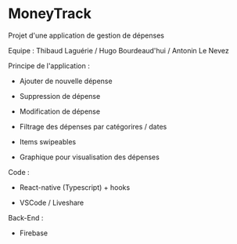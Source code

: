 # MoneyTrack

Projet d'une application de gestion de dépenses

Equipe : Thibaud Laguérie / Hugo Bourdeaud'hui / Antonin Le Nevez

Principe de l'application :

- Ajouter de nouvelle dépense

- Suppression de dépense

- Modification de dépense

- Filtrage des dépenses par catégorires / dates 

- Items swipeables

- Graphique pour visualisation des dépenses

Code :

- React-native (Typescript) + hooks

- VSCode / Liveshare

Back-End :

- Firebase

